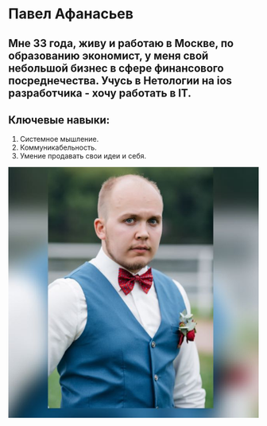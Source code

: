 # Павел Афанасьев

## Мне 33 года, живу и работаю в Москве, по образованию экономист, у меня свой небольшой бизнес в сфере финансового посреднечества. Учусь в Нетологии на ios разработчика - хочу работать в  IT.

## Ключевые навыки:
1. Системное мышление.
2. Коммуникабельность.
3. Умение продавать свои идеи и себя.

![photo](/img/pp.jpg)

